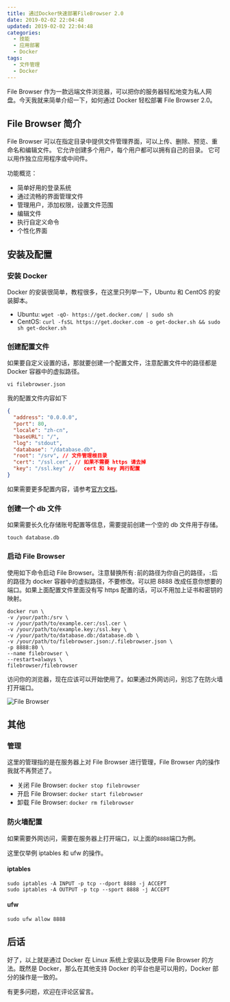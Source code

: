 ```yaml
---
title: 通过Docker快速部署FileBrowser 2.0
date: 2019-02-02 22:04:48
updated: 2019-02-02 22:04:48
categories:
  - 技能
  - 应用部署
  - Docker
tags:
  - 文件管理
  - Docker
---
```


File Browser 作为一款远端文件浏览器，可以把你的服务器轻松地变为私人网盘。今天我就来简单介绍一下，如何通过 Docker 轻松部署 File Browser 2.0。

<!--more-->

## File Browser 简介

File Browser 可以在指定目录中提供文件管理界面，可以上传、删除、预览、重命名和编辑文件。 它允许创建多个用户，每个用户都可以拥有自己的目录。 它可以用作独立应用程序或中间件。

功能概览：

- 简单好用的登录系统
- 通过流畅的界面管理文件
- 管理用户，添加权限，设置文件范围
- 编辑文件
- 执行自定义命令
- 个性化界面

## 安装及配置

### 安装 Docker

Docker 的安装很简单，教程很多，在这里只列举一下，Ubuntu 和 CentOS 的安装脚本。

- Ubuntu: `wget -qO- https://get.docker.com/ | sudo sh`
- CentOS: `curl -fsSL https://get.docker.com -o get-docker.sh && sudo sh get-docker.sh`

### 创建配置文件

如果要自定义设置的话，那就要创建一个配置文件，注意配置文件中的路径都是 Docker 容器中的虚拟路径。

```shell
vi filebrowser.json
```

我的配置文件内容如下

```json
{
  "address": "0.0.0.0",
  "port": 80,
  "locale": "zh-cn",
  "baseURL": "/",
  "log": "stdout",
  "database": "/database.db",
  "root": "/srv", // 文件管理根目录
  "cert": "/ssl.cer", // 如果不需要 https 请去掉
  "key": "/ssl.key" //   cert 和 key 两行配置
}
```

如果需要更多配置内容，请参考[官方文档](https://docs.filebrowser.xyz/cli/filebrowser-config-set)。

### 创建一个 db 文件

如果需要长久化存储账号配置等信息，需要提前创建一个空的 db 文件用于存储。

```shell
touch database.db
```

### 启动 File Browser

使用如下命令启动 File Browser。注意替换所有`:`前的路径为你自己的路径，`:`后的路径为 docker 容器中的虚拟路径，不要修改。可以把 8888 改成任意你想要的端口。如果上面配置文件里面没有写 https 配置的话，可以不用加上证书和密钥的映射。

```shell
docker run \
-v /your/path:/srv \
-v /your/path/to/example.cer:/ssl.cer \
-v /your/path/to/example.key:/ssl.key \
-v /your/path/to/database.db:/database.db \
-v /your/path/to/filebrowser.json:/.filebrowser.json \
-p 8888:80 \
--name filebrowser \
--restart=always \
filebrowser/filebrowser
```

访问你的浏览器，现在应该可以开始使用了。如果通过外网访问，别忘了在防火墙打开端口。

![File Browser](https://img.iszy.xyz/20190318213056.png)

## 其他

### 管理

这里的管理指的是在服务器上对 File Browser 进行管理，File Browser 内的操作我就不再赘述了。

- 关闭 File Browser: `docker stop filebrowser`
- 开启 File Browser: `docker start filebrowser`
- 卸载 File Browser: `docker rm filebrowser`

### 防火墙配置

如果需要外网访问，需要在服务器上打开端口，以上面的`8888`端口为例。

这里仅举例 iptables 和 ufw 的操作。

#### iptables

```shell
sudo iptables -A INPUT -p tcp --dport 8888 -j ACCEPT
sudo iptables -A OUTPUT -p tcp --sport 8888 -j ACCEPT
```

#### ufw

```shell
sudo ufw allow 8888
```

## 后话

好了，以上就是通过 Docker 在 Linux 系统上安装以及使用 File Browser 的方法。既然是 Docker，那么在其他支持 Docker 的平台也是可以用的，Docker 部分的操作是一致的。

有更多问题，欢迎在评论区留言。
